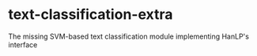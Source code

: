 # text-classification-extra
The missing SVM-based text classification module implementing HanLP's interface

